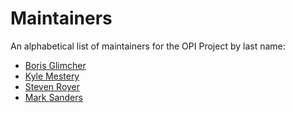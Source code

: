 # Maintainers

An alphabetical list of maintainers for the OPI Project by last name:

* [Boris Glimcher](https://github.com/glimchb)
* [Kyle Mestery](https://github.com/mestery)
* [Steven Royer](https://github.com/seroyer)
* [Mark Sanders](https://github.com/sandersms)
